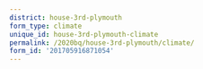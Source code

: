 ```yaml
---
district: house-3rd-plymouth
form_type: climate
unique_id: house-3rd-plymouth-climate
permalink: /2020bq/house-3rd-plymouth/climate/
form_id: '201705916871054'
---
```

